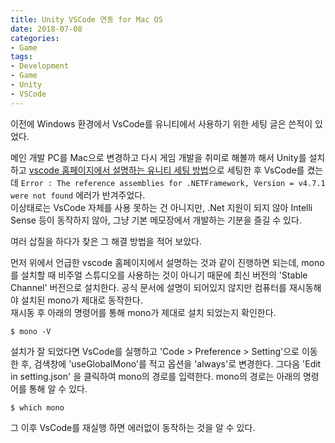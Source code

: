 ```yaml
---
title: Unity VSCode 연동 for Mac OS
date: 2018-07-08
categories:
- Game
tags:
- Development
- Game
- Unity
- VSCode
---
```


이전에 Windows 환경에서 VsCode를 유니티에서 사용하기 위한 세팅 글은 쓴적이 있었다.

메인 개발 PC를 Mac으로 변경하고 다시 게임 개발을 취미로 해볼까 해서 Unity를 설치하고 [vscode 홈페이지에서 설명하는 유니티 세팅 방법](https://code.visualstudio.com/docs/other/unity)으로 세팅한 후 VsCode를 켰는데 `Error : The reference assemblies for .NETFramework, Version = v4.7.1 were not found` 에러가 반겨주었다.  
이상태로는 VsCode 자체를 사용 못하는 건 아니지만, .Net 지원이 되지 않아 Intelli Sense 등이 동작하지 않아, 그냥 기본 메모장에서 개발하는 기분을 즐길 수 있다.

여러 삽질을 하다가 찾은 그 해결 방법을 적어 보았다.

먼저 위에서 언급한 vscode 홈페이지에서 설명하는 것과 같이 진행하면 되는데, mono 를 설치할 때 비주얼 스튜디오를 사용하는 것이 아니기 때문에 최신 버전의 'Stable Channel' 버전으로 설치한다. 공식 문서에 설명이 되어있지 않지만 컴퓨터를 재시동해야 설치된 mono가 제대로 동작한다.  
재시동 후 아래의 명령어를 통해 mono가 제대로 설치 되었는지 확인한다.

```terminal
$ mono -V
```

설치가 잘 되었다면 VsCode를 실행하고 'Code > Preference > Setting'으로 이동한 후, 검색창에 'useGlobalMono'를 적고 옵션을 'always'로 변경한다. 그다음 'Edit in setting.json' 을 클릭하여 mono의 경로를 입력한다. mono의 경로는 아래의 명령어를 통해 알 수 있다.

```terminal
$ which mono
```

그 이후 VsCode를 재실행 하면 에러없이 동작하는 것을 알 수 있다.